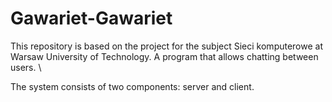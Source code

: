 # Gawariet-Gawariet
This repository is based on the project for the subject Sieci komputerowe at Warsaw University of Technology.
A program that allows chatting between users. \\

The system consists of two components: server and client.
